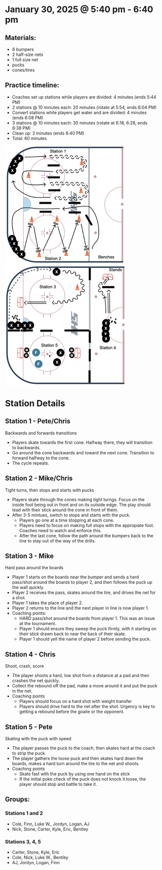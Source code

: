 # January 30, 2025 @ 5:40 pm - 6:40 pm

## Materials:
- 8 bumpers
- 2 half-size nets
- 1 full size net
- pucks
- cones/tires

## Practice timeline:
- Coaches set up stations while players are divided: 4 minutes (ends 5:44 PM)
- 2 stations @ 10 minutes each: 20 minutes (rotate at 5:54, ends 6:04 PM)
- Convert stations while players get water and are divided: 4 minutes (ends 6:08 PM)
- 3 stations @ 10 minutes each: 30 minutes (rotate at 6:18, 6:28, ends 6:38 PM)
- Clean up: 2 minutes (ends 6:40 PM)
- Total: 60 minutes

<img src="https://github.com/salter14/hockey/blob/main/drill_diagrams/Practice_layout_20250121_pt1.png" alt="alt" width="400px"> <img src="https://github.com/salter14/hockey/blob/main/drill_diagrams/Practice_layout_20250130_pt2.png" alt="alt" width="400px">

# Station Details

## Station 1 - Pete/Chris
Backwards and forwards transitions
- Players skate towards the first cone. Halfway there, they will transition to backwards.
- Go around the cone backwards and toward the next cone. Transition to forward halfway to the cone.
- The cycle repeats.

## Station 2 - Mike/Chris
Tight turns, then stops and starts with pucks
- Players skate through the cones making tight turngs. Focus on the inside foot being out in front and on its outside edge. The play should lead with their stick around the cone in front of them.
- After 3-5 mintues, switch to stops and starts with the puck.
  - Players go one at a time stopping at each cone.
  - Players need to focus on making full stops with the appropiate foot. Coaches need to watch and enforce this.
  - After the last cone, follow the path around the bumpers back to the line to stay out of the way of the drills.


## Station 3 - Mike
Hard pass around the boards
- Player 1 starts on the boards near the bumper and sends a hard pass/shot around the boards to player 2, and then follows the puck up the wall quickly.
- Player 2 receives the pass, skates around the tire, and drives the net for a shot.
- Player 1 takes the place of player 2.
- Player 2 returns to the line and the next player in line is now player 1.
- Coaching points:
  - HARD pass/shot around the boards from player 1. This was an issue at the tournament.
  - Player 1 should ensure they sweep the puck firmly, with it starting on their stick drawn back to near the back of their skate.
  - Player 1 should yell the name of player 2 before sending the puck.

## Station 4 - Chris
Shoot, crash, score
- The player shoots a hard, low shot from a distance at a pad and then crashes the net quickly.
- Collect the rebound off the pad, make a move around it and put the puck in the net.
- Coaching points
    - Players should focus on a hard shot with weight transfer
    - Players should drive hard to the net after the shot. Urgency is key to getting a rebound before the goalie or the opponent.

## Station 5 - Pete
Skating with the puck with speed
- The player passes the puck to the coach, then skates hard at the coach to strip the puck.
- The player gathers the loose puck and then skates hard down the boards, makes a hard turn around the tire to the net and shoots.
- Coaching points
  - Skate fast with the puck by using one hand on the stick
  - If the initial poke check of the puck does not knock it loose, the player should stop and battle to take it.



## Groups:
### Stations 1 and 2
- Cole, Finn, Luke W., Jordyn, Logan, AJ
- Nick, Stone, Carter, Kyle, Eric, Bentley

### Stations 3, 4, 5
- Carter, Stone, Kyle, Eric
- Cole, Nick, Luke W., Bentley
- AJ, Jordyn, Logan, Finn

